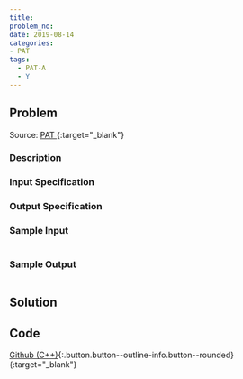 ```yaml
---
title:
problem_no:
date: 2019-08-14
categories:
- PAT
tags:
  - PAT-A
  - Y
---
```


<!--more-->

## Problem

Source: [PAT ](){:target="_blank"}

### Description



### Input Specification



### Output Specification



### Sample Input

```text

```

### Sample Output

```text

```

## Solution

## Code

[Github (C++)](https://github.com/Alomerry/algorithm/blob/master/pat/a/){:.button.button--outline-info.button--rounded}{:target="_blank"}


```cpp

```
